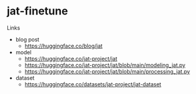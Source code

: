 # jat-finetune

Links
- blog post
  - https://huggingface.co/blog/jat
- model
  - https://huggingface.co/jat-project/jat
  - https://huggingface.co/jat-project/jat/blob/main/modeling_jat.py
  - https://huggingface.co/jat-project/jat/blob/main/processing_jat.py
- dataset
  - https://huggingface.co/datasets/jat-project/jat-dataset